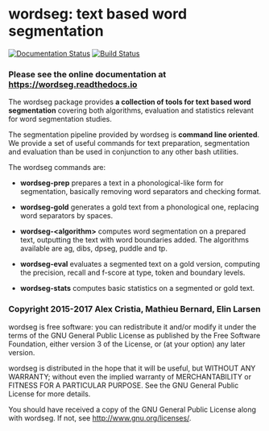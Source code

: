 # wordseg: text based word segmentation #

[![Documentation Status](https://readthedocs.org/projects/wordseg/badge/?version=latest)](http://wordseg.readthedocs.io/en/latest/?badge=latest)
[![Build Status](https://travis-ci.org/mmmaat/wordseg.svg?branch=master)](https://travis-ci.org/mmmaat/wordseg)


### Please see the online documentation at https://wordseg.readthedocs.io ###


The wordseg package provides **a collection of tools for text based
word segmentation** covering both algorithms, evaluation and
statistics relevant for word segmentation studies.

The segmentation pipeline provided by wordseg is **command line
oriented**. We provide a set of useful commands for text preparation,
segmentation and evaluation than be used in conjunction to any other
bash utilities.

The wordseg commands are:

* **wordseg-prep** prepares a text in a phonological-like form for
  segmentation, basically removing word separators and checking format.

* **wordseg-gold** generates a gold text from a phonological one,
  replacing word separators by spaces.

* **wordseg-\<algorithm\>** computes word segmentation on a prepared
  text, outputting the text with word boundaries added. The algorithms
  available are ag, dibs, dpseg, puddle and tp.

* **wordseg-eval** evaluates a segmented text on a gold version,
  computing the precision, recall and f-score at type, token and
  boundary levels.

* **wordseg-stats** computes basic statistics on a segmented or gold
  text.


### Copyright 2015-2017 Alex Cristia, Mathieu Bernard, Elin Larsen ###

wordseg is free software: you can redistribute it and/or modify it
under the terms of the GNU General Public License as published by the
Free Software Foundation, either version 3 of the License, or (at your
option) any later version.

wordseg is distributed in the hope that it will be useful, but WITHOUT
ANY WARRANTY; without even the implied warranty of MERCHANTABILITY or
FITNESS FOR A PARTICULAR PURPOSE. See the GNU General Public License
for more details.

You should have received a copy of the GNU General Public License
along with wordseg. If not, see http://www.gnu.org/licenses/.
